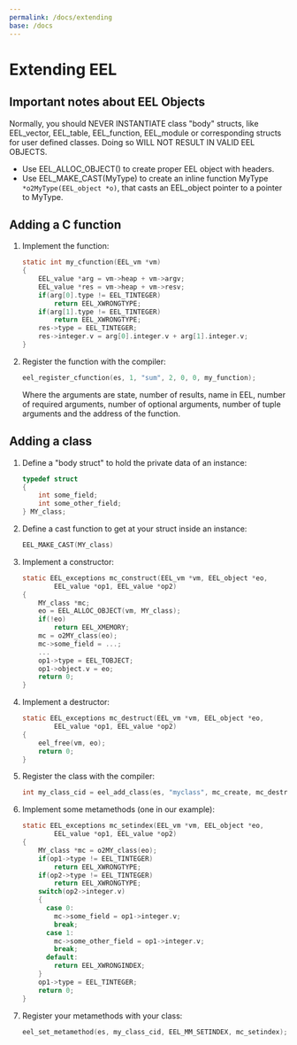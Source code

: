 ```yaml
---
permalink: /docs/extending
base: /docs
---
```


Extending EEL
=============


Important notes about EEL Objects
---------------------------------
Normally, you should NEVER INSTANTIATE class "body" structs,
like EEL_vector, EEL_table, EEL_function, EEL_module or
corresponding structs for user defined classes. Doing so
WILL NOT RESULT IN VALID EEL OBJECTS.

* Use EEL_ALLOC_OBJECT() to create proper EEL object with
  headers.
* Use EEL_MAKE_CAST(MyType) to create an inline function
  MyType `*o2MyType(EEL_object *o)`, that casts an EEL_object
  pointer to a pointer to MyType.



Adding a C function
-------------------

1. Implement the function:

	```c
	static int my_cfunction(EEL_vm *vm)
	{
		EEL_value *arg = vm->heap + vm->argv;
		EEL_value *res = vm->heap + vm->resv;
		if(arg[0].type != EEL_TINTEGER)
			return EEL_XWRONGTYPE;
		if(arg[1].type != EEL_TINTEGER)
			return EEL_XWRONGTYPE;
		res->type = EEL_TINTEGER;
		res->integer.v = arg[0].integer.v + arg[1].integer.v;
	}
	```

2. Register the function with the compiler:

	```c
	eel_register_cfunction(es, 1, "sum", 2, 0, 0, my_function);
	```

	Where the arguments are state, number of results, name in EEL,
	number of required arguments, number of optional arguments,
	number of tuple arguments and the address of the function.



Adding a class
--------------

1. Define a "body struct" to hold the private data of
  an instance:

	```c
	typedef struct
	{
		int	some_field;
		int	some_other_field;
	} MY_class;
	```

2. Define a cast function to get at your struct inside
  an instance:

	```c
	EEL_MAKE_CAST(MY_class)
	```

3. Implement a constructor:

	```c
	static EEL_exceptions mc_construct(EEL_vm *vm, EEL_object *eo,
			EEL_value *op1, EEL_value *op2)
	{
		MY_class *mc;
		eo = EEL_ALLOC_OBJECT(vm, MY_class);
		if(!eo)
			return EEL_XMEMORY;
		mc = o2MY_class(eo);
		mc->some_field = ...;
		...
		op1->type = EEL_TOBJECT;
		op1->object.v = eo;
		return 0;
	}
	```

4. Implement a destructor:

	```c
	static EEL_exceptions mc_destruct(EEL_vm *vm, EEL_object *eo,
			EEL_value *op1, EEL_value *op2)
	{
		eel_free(vm, eo);
		return 0;
	}
	```

5. Register the class with the compiler:

	```c
	int my_class_cid = eel_add_class(es, "myclass", mc_create, mc_destroy);
	```

6. Implement some metamethods (one in our example):

	```c
	static EEL_exceptions mc_setindex(EEL_vm *vm, EEL_object *eo,
			EEL_value *op1, EEL_value *op2)
	{
		MY_class *mc = o2MY_class(eo);
		if(op1->type != EEL_TINTEGER)
			return EEL_XWRONGTYPE;
		if(op2->type != EEL_TINTEGER)
			return EEL_XWRONGTYPE;
		switch(op2->integer.v)
		{
		  case 0:
			mc->some_field = op1->integer.v;
			break;
		  case 1:
			mc->some_other_field = op1->integer.v;
			break;
		  default:
			return EEL_XWRONGINDEX;
		}
		op1->type = EEL_TINTEGER;
		return 0;
	}
	```

7. Register your metamethods with your class:

	```c
	eel_set_metamethod(es, my_class_cid, EEL_MM_SETINDEX, mc_setindex);
	```